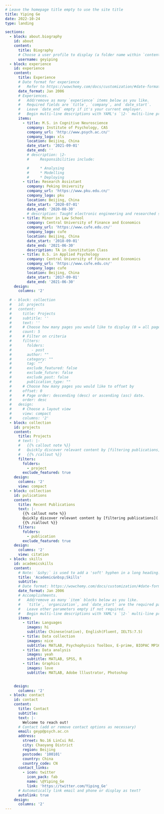 ```yaml
---
# Leave the homepage title empty to use the site title
title: Yiping Ge
date: 2022-10-24
type: landing

sections:
  - block: about.biography
    id: about
    content:
      title: Biography
      # Choose a user profile to display (a folder name within `content/authors/`)
      username: geyiping
  - block: experience
    id: experience
    content:
      title: Experience
      # Date format for experience
      #   Refer to https://wowchemy.com/docs/customization/#date-format
      date_format: Jan 2006
      # Experiences.
      #   Add/remove as many `experience` items below as you like.
      #   Required fields are `title`, `company`, and `date_start`.
      #   Leave `date_end` empty if it's your current employer.
      #   Begin multi-line descriptions with YAML's `|2-` multi-line prefix.
      items:
        - title: M.S. in Cognitive Neuroscience
          company: Institute of Psychology, CAS
          company_url: 'http://www.psych.ac.cn/'
          company_logo: xls
          location: Beijing, China
          date_start: '2021-09-01'
          date_end: ''
          # description: |2-
          #     Responsibilities include:

          #     * Analysing
          #     * Modelling
          #     * Deploying
        - title: Research Assistant
          company: Peking University
          company_url: 'https://www.pku.edu.cn/'
          company_logo: pku
          location: Beijing, China
          date_start: '2020-07-01'
          date_end: '2020-08-30'
          # description: Taught electronic engineering and researched semiconductor physics.
        - title: Minor in Law School
          company: Central University of Finance and Economics
          company_url: 'https://www.cufe.edu.cn/'
          company_logo: cufe
          location: Beijing, China
          date_start: '2018-09-01'
          date_end: '2021-06-30'
          description: TA in Constitution Class
        - title: B.S. in Applied Psychology
          company: Central University of Finance and Economics
          company_url: 'https://www.cufe.edu.cn/'
          company_logo: cufe
          location: Beijing, China
          date_start: '2017-09-01'
          date_end: '2021-06-30'
    design:
      columns: '2'
  
  # - block: collection
  #   id: projects
  #   content:
  #     title: Projects
  #     subtitle: ''
  #     text: ''
  #     # Choose how many pages you would like to display (0 = all pages)
  #     count: 5
  #     # Filter on criteria
  #     filters:
  #       folders:
  #         - post
  #       author: ""
  #       category: ""
  #       tag: ""
  #       exclude_featured: false
  #       exclude_future: false
  #       exclude_past: false
  #       publication_type: ""
  #     # Choose how many pages you would like to offset by
  #     offset: 0
  #     # Page order: descending (desc) or ascending (asc) date.
  #     order: desc
  #   design:
  #     # Choose a layout view
  #     view: compact
  #     columns: '2'
  - block: collection
    id: projects
    content:
      title: Projects
      # text: |-
      #   {{% callout note %}}
      #   Quickly discover relevant content by [filtering publications](./publication/).
      #   {{% /callout %}}
      filters:
        folders:
          - project
        exclude_featured: true
    design:
      columns: '2'
      view: compact
  - block: collection
    id: pulications
    content:
      title: Recent Publications
      text: |-
        {{% callout note %}}
        Quickly discover relevant content by [filtering publications](./publication/).
        {{% /callout %}}
      filters:
        folders:
          - publication
        exclude_featured: true
    design:
      columns: '2'
      view: citation
  - block: skills
    id: academicskills
    content:
      # Note: `&shy;` is used to add a 'soft' hyphen in a long heading.
      title: 'Academic&nbsp;Skills'
      subtitle:
      # Date format: https://wowchemy.com/docs/customization/#date-format
      date_format: Jan 2006
      # Accomplishments.
      #   Add/remove as many `item` blocks below as you like.
      #   `title`, `organization`, and `date_start` are the required parameters.
      #   Leave other parameters empty if not required.
      #   Begin multi-line descriptions with YAML's `|2-` multi-line prefix.
      items:
        - title: Languages
          images: hi
          subtitle: Chinese(native), English(Fluent, IELTS:7.5)
        - title: Data collection
          images: nice
          subtitle: MATLAB, Psychophysics Toolbox, E-prime, BIOPAC MP160
        - title: Data analysis
          images: yeah
          subtitle: MATLAB, SPSS, R
        - title: Graphics
          images: love
          subtitle: MATLAB, Adobe lllustrator, Photoshop

        
    design:
      columns: '2'
  - block: contact
    id: contact
    content:
      title: Contact
      subtitle:
      text: |-
        Welcome to reach out!
      # Contact (add or remove contact options as necessary)
      email: geyp@psych.ac.cn
      address:
        street: No.16 LinCui Rd.
        city: Chaoyang District
        region: Beijing
        postcode: '100101'
        country: China
        country_code: CN
      contact_links:
        - icon: twitter
          icon_pack: fab
          name: \@Yiping_Ge
          link: 'https://twitter.com/Yiping_Ge'
      # Automatically link email and phone or display as text?
      autolink: true
    design:
      columns: '2'
---
```

